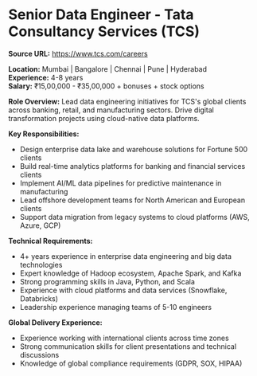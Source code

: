 # Senior Data Engineer - Tata Consultancy Services (TCS)

**Source URL:** https://www.tcs.com/careers

**Location:** Mumbai | Bangalore | Chennai | Pune | Hyderabad  
**Experience:** 4-8 years  
**Salary:** ₹15,00,000 - ₹35,00,000 + bonuses + stock options

**Role Overview:**
Lead data engineering initiatives for TCS's global clients across banking, retail, and manufacturing sectors. Drive digital transformation projects using cloud-native data platforms.

**Key Responsibilities:**
- Design enterprise data lake and warehouse solutions for Fortune 500 clients
- Build real-time analytics platforms for banking and financial services clients
- Implement AI/ML data pipelines for predictive maintenance in manufacturing
- Lead offshore development teams for North American and European clients
- Support data migration from legacy systems to cloud platforms (AWS, Azure, GCP)

**Technical Requirements:**
- 4+ years experience in enterprise data engineering and big data technologies
- Expert knowledge of Hadoop ecosystem, Apache Spark, and Kafka
- Strong programming skills in Java, Python, and Scala
- Experience with cloud platforms and data services (Snowflake, Databricks)
- Leadership experience managing teams of 5-10 engineers

**Global Delivery Experience:**
- Experience working with international clients across time zones
- Strong communication skills for client presentations and technical discussions
- Knowledge of global compliance requirements (GDPR, SOX, HIPAA)